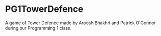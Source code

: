 # PG1TowerDefence
A game of Tower Defence made by Aroosh Bhakhri and Patrick O'Connor during our Programming 1 class.

